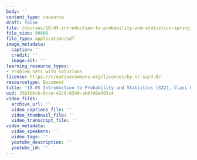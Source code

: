 ```yaml
---
body: ''
content_type: resource
draft: false
file: /courses/18-05-introduction-to-probability-and-statistics-spring-2022/mit18_05_s22_pset_02sol.pdf
file_size: 99806
file_type: application/pdf
image_metadata:
  caption: ''
  credit: ''
  image-alt: ''
learning_resource_types:
- Problem Sets with Solutions
license: https://creativecommons.org/licenses/by-nc-sa/4.0/
resourcetype: Document
title: '18.05 Introduction to Probability and Statistics (S22), Class 02: solutions'
uid: 35b1bbcb-6cce-42c0-8549-ab6fd6e005c4
video_files:
  archive_url: ''
  video_captions_file: ''
  video_thumbnail_file: ''
  video_transcript_file: ''
video_metadata:
  video_speakers: ''
  video_tags: ''
  youtube_description: ''
  youtube_id: ''
---
```

